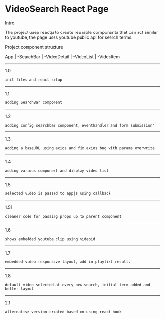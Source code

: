 # VideoSearch React Page

Intro

The project uses reactjs to create reusable components that can act similar to youtube, the page uses youtube public api for search terms.

Project component structure

App
    |
    -SearchBar
    |
    -VideoDetail
    |
    -VideoList
        |
        -VideoItem
        
---------------------------------------------

1.0

    init files and react setup
   
---------------------------------------------

1.1

    adding SearchBar component
   
---------------------------------------------

1.2

    adding config searchbar component, eventhandler and form submission"
   
---------------------------------------------

1.3

    adding a baseURL using axios and fix axios bug with params overwrite
   
---------------------------------------------

1.4

    adding various component and display video list
   
---------------------------------------------

1.5

    selected video is passed to appjs using callback
   
---------------------------------------------

1.51

    cleaner code for passing props up to parent component
   
---------------------------------------------

1.6

    shows embedded youtube clip using videoid
   
---------------------------------------------

1.7

    embedded video responsive layout, add in playlist result.
   
---------------------------------------------

1.8

    default video selected at every new search, initial term added and better layout
   
---------------------------------------------

2.1

    alternative version created based on using react hook
   
